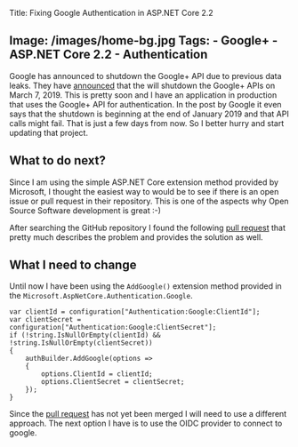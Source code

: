 Title: Fixing Google Authentication in ASP.NET Core 2.2
<!-- Published: 1/30/2019 -->
Image: /images/home-bg.jpg
Tags: 
    - Google+
    - ASP.NET Core 2.2
    - Authentication
---

Google has announced to shutdown the Google+ API due to previous data leaks. They have [announced](https://developers.google.com/+/api-shutdown) that the will shutdown the Google+ APIs on March 7, 2019. This is pretty soon and I have an application in production that uses the Google+ API for authentication. In the post by Google it even says that the shutdown is beginning at the end of January 2019 and that API calls might fail. That is just a few days from now. So I better hurry and start updating that project.

## What to do next?

Since I am using the simple ASP.NET Core extension method provided by Microsoft, I thought the easiest way to would be to see if there is an open issue or pull request in their repository. This is one of the aspects why Open Source Software development is great :-)

After searching the GitHub repository I found the following [pull request](https://github.com/aspnet/AspNetCore/pull/6338) that pretty much describes the problem and provides the solution as well.

## What I need to change

Until now I have been using the `AddGoogle()` extension method provided in the `Microsoft.AspNetCore.Authentication.Google`.

```chsharp
var clientId = configuration["Authentication:Google:ClientId"];
var clientSecret = configuration["Authentication:Google:ClientSecret"];
if (!string.IsNullOrEmpty(clientId) && !string.IsNullOrEmpty(clientSecret))
{
    authBuilder.AddGoogle(options =>
    {
        options.ClientId = clientId;
        options.ClientSecret = clientSecret;
    });
}
```

Since the [pull request](https://github.com/aspnet/AspNetCore/pull/6338) has not yet been merged I will need to use a different approach. The next option I have is to use the OIDC provider to connect to google.


